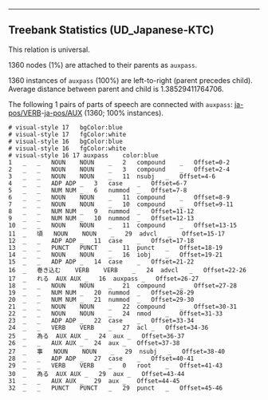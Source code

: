 

--------------------------------------------------------------------------------

## Treebank Statistics (UD_Japanese-KTC)

This relation is universal.

1360 nodes (1%) are attached to their parents as `auxpass`.

1360 instances of `auxpass` (100%) are left-to-right (parent precedes child).
Average distance between parent and child is 1.38529411764706.

The following 1 pairs of parts of speech are connected with `auxpass`: [ja-pos/VERB]()-[ja-pos/AUX]() (1360; 100% instances).


~~~ conllu
# visual-style 17	bgColor:blue
# visual-style 17	fgColor:white
# visual-style 16	bgColor:blue
# visual-style 16	fgColor:white
# visual-style 16 17 auxpass	color:blue
1	_	_	NOUN	NOUN	_	2	compound	_	Offset=0-2
2	_	_	NOUN	NOUN	_	3	compound	_	Offset=2-4
3	_	_	NOUN	NOUN	_	11	nsubj	_	Offset=4-6
4	_	_	ADP	ADP	_	3	case	_	Offset=6-7
5	_	_	NUM	NUM	_	6	nummod	_	Offset=7-8
6	_	_	NOUN	NOUN	_	11	compound	_	Offset=8-9
7	_	_	NOUN	NOUN	_	10	compound	_	Offset=9-11
8	_	_	NUM	NUM	_	9	nummod	_	Offset=11-12
9	_	_	NUM	NUM	_	10	nummod	_	Offset=12-13
10	_	_	NOUN	NOUN	_	11	compound	_	Offset=13-15
11	_	頃	NOUN	NOUN	_	29	advcl	_	Offset=15-17
12	_	_	ADP	ADP	_	11	case	_	Offset=17-18
13	_	_	PUNCT	PUNCT	_	11	punct	_	Offset=18-19
14	_	_	NOUN	NOUN	_	16	iobj	_	Offset=19-21
15	_	_	ADP	ADP	_	14	case	_	Offset=21-22
16	_	巻き込む	VERB	VERB	_	24	advcl	_	Offset=22-26
17	_	れる	AUX	AUX	_	16	auxpass	_	Offset=26-27
18	_	_	NOUN	NOUN	_	21	compound	_	Offset=27-28
19	_	_	NUM	NUM	_	20	nummod	_	Offset=28-29
20	_	_	NUM	NUM	_	21	nummod	_	Offset=29-30
21	_	_	NOUN	NOUN	_	22	compound	_	Offset=30-31
22	_	_	NOUN	NOUN	_	24	nmod	_	Offset=31-33
23	_	_	ADP	ADP	_	22	case	_	Offset=33-34
24	_	_	VERB	VERB	_	27	acl	_	Offset=34-36
25	_	為る	AUX	AUX	_	24	aux	_	Offset=36-37
26	_	_	AUX	AUX	_	24	aux	_	Offset=37-38
27	_	事	NOUN	NOUN	_	29	nsubj	_	Offset=38-40
28	_	_	ADP	ADP	_	27	case	_	Offset=40-41
29	_	_	VERB	VERB	_	0	root	_	Offset=41-43
30	_	為る	AUX	AUX	_	29	aux	_	Offset=43-44
31	_	_	AUX	AUX	_	29	aux	_	Offset=44-45
32	_	_	PUNCT	PUNCT	_	29	punct	_	Offset=45-46

~~~


